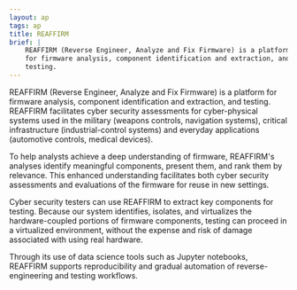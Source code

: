 ```yaml
---
layout: ap
tags: ap
title: REAFFIRM
brief: |
    REAFFIRM (Reverse Engineer, Analyze and Fix Firmware) is a platform
    for firmware analysis, component identification and extraction, and
    testing.
---
```


REAFFIRM (Reverse Engineer, Analyze and Fix Firmware) is a platform for firmware analysis, component identification and extraction, and testing. REAFFIRM facilitates cyber security assessments for cyber-physical systems used in the military (weapons controls, navigation systems), critical infrastructure (industrial-control systems) and everyday applications (automotive controls, medical devices).
 
To help analysts achieve a deep understanding of firmware, REAFFIRM's analyses identify meaningful components, present them, and rank them by relevance. This enhanced understanding facilitates both cyber security assessments and evaluations of the firmware for reuse in new settings.
 
Cyber security testers can use REAFFIRM to extract key components for testing. Because our system identifies, isolates, and virtualizes the hardware-coupled portions of firmware components, testing can proceed in a virtualized environment, without the expense and risk of damage associated with using real hardware.
 
Through its use of data science tools such as Jupyter notebooks, REAFFIRM supports reproducibility and gradual automation of reverse-engineering and testing workflows.
